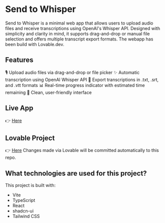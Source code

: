# Send to Whisper
Send to Whisper is a minimal web app that allows users to upload audio files and receive transcriptions using OpenAI's Whisper API. Designed with simplicity and clarity in mind, it supports drag-and-drop or manual file selection and offers multiple transcript export formats. The webapp has been build with Lovable.dev.

## Features
🎙 Upload audio files via drag-and-drop or file picker
✨ Automatic transcription using OpenAI Whisper API
📄 Export transcriptions in .txt, .srt, and .vtt formats
📊 Real-time progress indicator with estimated time remaining
🧼 Clean, user-friendly interface

## Live App
👉 [Here](https://send-to-whisper.lovable.app)

## Lovable Project
👉 [Here](https://lovable.dev/projects/de50608c-8858-4491-afa6-d6aa5c98e196)
Changes made via Lovable will be committed automatically to this repo.

## What technologies are used for this project?
This project is built with:
- Vite
- TypeScript
- React
- shadcn-ui
- Tailwind CSS
